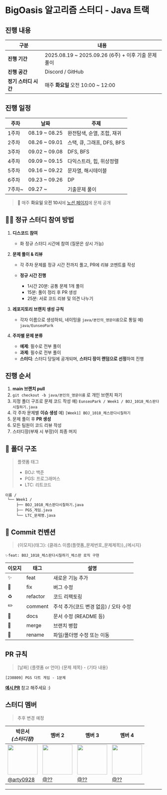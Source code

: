 # BigOasis 알고리즘 스터디 - Java 트랙

## 진행 내용

| 구분            | 내용                                          |
| ------------- | ------------------------------------------- |
| **진행 기간**     | 2025.08.19 \~ 2025.09.26 (6주) + 이후 기출 문제 풀이 |
| **진행 공간**     | Discord / GitHub                            |
| **정기 스터디 시간** | 매주 **화요일** 오전 10:00 \~ 12:00                |

## 진행 일정

| 주차    | 날짜             | 주제                   |
| ----- | -------------- | -------------------- |
| 1주차   | 08.19 \~ 08.25 | 완전탐색, 순열, 조합, 재귀     |
| 2주차   | 08.26 \~ 09.01 | 스택, 큐, 그래프, DFS, BFS |
| 3주차   | 09.02 \~ 09.08 | DFS, BFS             |
| 4주차   | 09.09 \~ 09.15 | 다익스트라, 힙, 위상정렬       |
| 5주차   | 09.16 \~ 09.22 | 문자열, 해시테이블           |
| 6주차   | 09.23 \~ 09.26 | DP                   |
| 7주차\~ | 09.27 \~       | 기출문제 풀이              |

> 📌 매주 **화요일 오전 10시**에 [노션 페이지](https://www.notion.so/BigOasis-250672106a20807ca6e0f592c364e091?source=copy_link)에 문제 공개

## 🙋‍♂️ 정규 스터디 참여 방법

1. **디스코드 참여**

   * 화 정규 스터디 시간에 참여 (질문은 상시 가능)
2. **문제 풀이 & 리뷰**

   * 각 주차 문제를 정규 시간 전까지 풀고, PR에 리뷰 코멘트를 작성
   * **정규 시간 진행**

     * 1시간 20분: 공통 문제 1개 풀이
     * 15분: 풀이 정리 후 PR 생성
     * 25분: 서로 코드 리뷰 및 의견 나누기
3. **레포지토리 브랜치 생성 규칙**

   * 각자 이름으로 생성하되, 네이밍을 `java/본인의_영문이름`으로 통일
     예) `java/EunseoPark`
4. **주차별 문제 분류**

   * **예제**: 필수로 전부 풀이
   * **과제**: 필수로 전부 풀이
   * **스터디**: 스터디 당일에 공개되며, **스터디 장이 랜덤으로 선정**하여 진행

## 진행 순서

1. **main 브랜치 pull**
2. `git checkout -b java/본인의_영문이름` 로 개인 브랜치 파기
3. 지정 폴더 구조로 문제 코드 작성
   예) `EunseoPark / Week1 / BOJ_1018_체스판다시칠하기.java`
4. 각 주차 문제별 **이슈 생성**
   예) `[Week1] BOJ_1018_체스판다시칠하기`
5. 문제 풀이 후 **PR 생성**
6. 모든 팀원이 코드 리뷰 작성
7. 스터디장(부재 시 부장)이 최종 머지

## 📂 폴더 구조

> 플랫폼 태그
>
> * BOJ: 백준
> * PGS: 프로그래머스
> * LTC: 리트코드

```
이름 /
 └── Week1 /
     ├── BOJ_1018_체스판다시칠하기.java
     ├── PGS_게임.java
     └── LTC_문제명.java
```

## 📌 Commit 컨벤션
> {이모지}{태그}: {클래스 이름(플랫폼_문제번호_문제제목)}_{메시지}
```
✨feat: BOJ_1018_체스판다시칠하기_체스판 로직 구현
```


| 이모지 | 태그       | 설명 |
|--------|-----------|------|
| ✨     | feat      | 새로운 기능 추가 |
| 🐛     | fix       | 버그 수정 |
| ♻️     | refactor  | 코드 리팩토링 |
| ✏️     | comment   | 주석 추가(코드 변경 없음) / 오타 수정 |
| 📝     | docs      | 문서 수정 (README 등) |
| 🔀     | merge     | 브랜치 병합 |
| 🚚     | rename    | 파일/폴더명 수정 또는 이동 |

## PR 규칙

> \[날짜] {플랫폼 or 언어} {문제 제목} - {기타 내용}

```
[230809] PGS 다트 게임 - 1문제
```

**[예시 PR](https://github.com/BigOasis/Java/pull/1)** 참고 해주세요 :)


## 스터디 멤버

> 추후 변경 예정

| 박은서 <br/> *(스터디장)*                                                          | 멤버 2                                                                        | 멤버 3                                                                        | 멤버 4                                                                        |
| --------------------------------------------------------------------------- | --------------------------------------------------------------------------- | --------------------------------------------------------------------------- | --------------------------------------------------------------------------- |
| <img src="https://avatars.githubusercontent.com/u/88071251?v=4" width="96"> | <img src="https://avatars.githubusercontent.com/u/00000000?v=4" width="96"> | <img src="https://avatars.githubusercontent.com/u/00000000?v=4" width="96"> | <img src="https://avatars.githubusercontent.com/u/00000000?v=4" width="96"> |
| [@arty0928](https://github.com/arty0928)                                    | [@??](https://github.com)                                                   | [@??](https://github.com)                                                   | [@??](https://github.com)                                                   |



---
